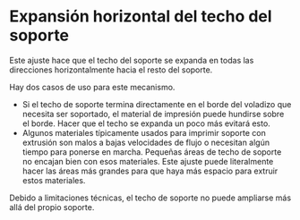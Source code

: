 Expansión horizontal del techo del soporte
====
Este ajuste hace que el techo del soporte se expanda en todas las direcciones horizontalmente hacia el resto del soporte.

Hay dos casos de uso para este mecanismo.
* Si el techo de soporte termina directamente en el borde del voladizo que necesita ser soportado, el material de impresión puede hundirse sobre el borde. Hacer que el techo se expanda un poco más evitará esto.
* Algunos materiales típicamente usados para imprimir soporte con extrusión son malos a bajas velocidades de flujo o necesitan algún tiempo para ponerse en marcha. Pequeñas áreas de techo de soporte no encajan bien con esos materiales. Este ajuste puede literalmente hacer las áreas más grandes para que haya más espacio para extruir estos materiales.

Debido a limitaciones técnicas, el techo de soporte no puede ampliarse más allá del propio soporte.